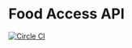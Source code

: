 # Food Access API

[![Circle CI](https://circleci.com/gh/adamhake/foodaccessapi.svg?style=svg)](https://circleci.com/gh/adamhake/foodaccessapi)
